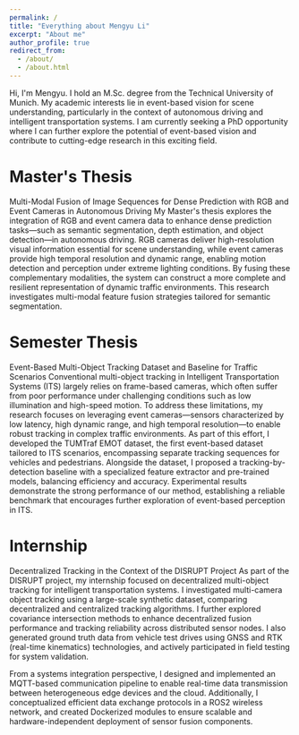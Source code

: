 ```yaml
---
permalink: /
title: "Everything about Mengyu Li"
excerpt: "About me"
author_profile: true
redirect_from: 
  - /about/
  - /about.html
---
```


Hi, I'm Mengyu.
I hold an M.Sc. degree from the Technical University of Munich.
My academic interests lie in event-based vision for scene understanding, particularly in the context of autonomous driving and intelligent transportation systems.
I am currently seeking a PhD opportunity where I can further explore the potential of event-based vision and contribute to cutting-edge research in this exciting field.



Master's Thesis
======
Multi-Modal Fusion of Image Sequences for Dense Prediction with RGB and Event Cameras in Autonomous Driving
My Master's thesis explores the integration of RGB and event camera data to enhance dense prediction tasks—such as semantic segmentation, depth estimation, and object detection—in autonomous driving. RGB cameras deliver high-resolution visual information essential for scene understanding, while event cameras provide high temporal resolution and dynamic range, enabling motion detection and perception under extreme lighting conditions. By fusing these complementary modalities, the system can construct a more complete and resilient representation of dynamic traffic environments. This research investigates multi-modal feature fusion strategies tailored for semantic segmentation.

Semester Thesis
======
Event-Based Multi-Object Tracking Dataset and Baseline for Traffic Scenarios
Conventional multi-object tracking in Intelligent Transportation Systems (ITS) largely relies on frame-based cameras, which often suffer from poor performance under challenging conditions such as low illumination and high-speed motion. To address these limitations, my research focuses on leveraging event cameras—sensors characterized by low latency, high dynamic range, and high temporal resolution—to enable robust tracking in complex traffic environments. As part of this effort, I developed the TUMTraf EMOT dataset, the first event-based dataset tailored to ITS scenarios, encompassing separate tracking sequences for vehicles and pedestrians. Alongside the dataset, I proposed a tracking-by-detection baseline with a specialized feature extractor and pre-trained models, balancing efficiency and accuracy. Experimental results demonstrate the strong performance of our method, establishing a reliable benchmark that encourages further exploration of event-based perception in ITS.



Internship
======
Decentralized Tracking in the Context of the DISRUPT Project
As part of the DISRUPT project, my internship focused on decentralized multi-object tracking for intelligent transportation systems. I investigated multi-camera object tracking using a large-scale synthetic dataset, comparing decentralized and centralized tracking algorithms. I further explored covariance intersection methods to enhance decentralized fusion performance and tracking reliability across distributed sensor nodes. I also generated ground truth data from vehicle test drives using GNSS and RTK (real-time kinematics) technologies, and actively participated in field testing for system validation.

From a systems integration perspective, I designed and implemented an MQTT-based communication pipeline to enable real-time data transmission between heterogeneous edge devices and the cloud. Additionally, I conceptualized efficient data exchange protocols in a ROS2 wireless network, and created Dockerized modules to ensure scalable and hardware-independent deployment of sensor fusion components.
